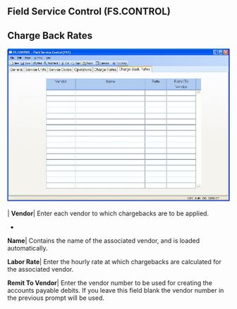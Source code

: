 ## Field Service Control (FS.CONTROL)
<PageHeader />

## Charge Back Rates

![](./FS-CONTROL-6.jpg)

| **Vendor**|  Enter each vendor to which chargebacks are to be applied.

-  
**Name**|  Contains the name of the associated vendor, and is loaded
automatically.

**Labor Rate**|  Enter the hourly rate at which chargebacks are calculated for
the associated vendor.

**Remit To Vendor**|  Enter the vendor number to be used for creating the
accounts payable debits. If you leave this field blank the vendor number in
the previous prompt will be used.


<badge text= "Version 8.10.57 " vertical="middle" />

<PageFooter />
